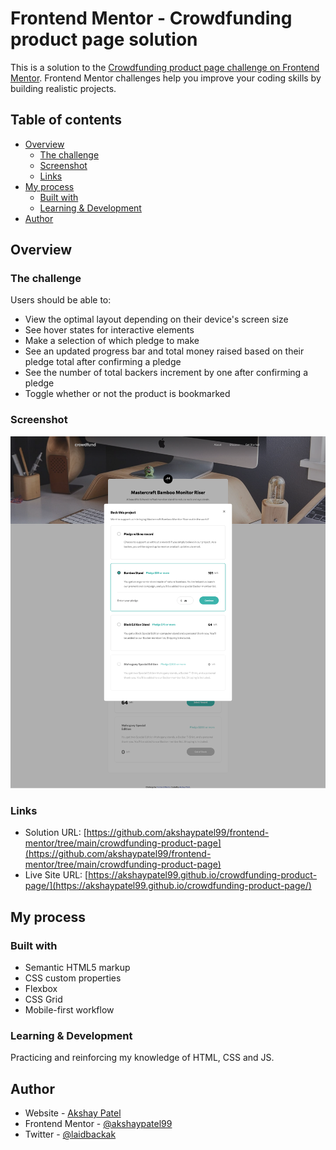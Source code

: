 # Frontend Mentor - Crowdfunding product page solution

This is a solution to the [Crowdfunding product page challenge on Frontend Mentor](https://www.frontendmentor.io/challenges/crowdfunding-product-page-7uvcZe7ZR). Frontend Mentor challenges help you improve your coding skills by building realistic projects.

## Table of contents

- [Overview](#overview)
  - [The challenge](#the-challenge)
  - [Screenshot](#screenshot)
  - [Links](#links)
- [My process](#my-process)
  - [Built with](#built-with)
  - [Learning & Development](#learning-&-development)
- [Author](#author)

## Overview

### The challenge

Users should be able to:

- View the optimal layout depending on their device's screen size
- See hover states for interactive elements
- Make a selection of which pledge to make
- See an updated progress bar and total money raised based on their pledge total after confirming a pledge
- See the number of total backers increment by one after confirming a pledge
- Toggle whether or not the product is bookmarked

### Screenshot

![](./images/screenshot.png)

### Links

- Solution URL: [https://github.com/akshaypatel99/frontend-mentor/tree/main/crowdfunding-product-page](https://github.com/akshaypatel99/frontend-mentor/tree/main/crowdfunding-product-page)
- Live Site URL: [https://akshaypatel99.github.io/crowdfunding-product-page/](https://akshaypatel99.github.io/crowdfunding-product-page/)

## My process

### Built with

- Semantic HTML5 markup
- CSS custom properties
- Flexbox
- CSS Grid
- Mobile-first workflow

### Learning & Development

Practicing and reinforcing my knowledge of HTML, CSS and JS.

## Author

- Website - [Akshay Patel](https://www.akshaypatel.dev)
- Frontend Mentor - [@akshaypatel99](https://www.frontendmentor.io/profile/akshaypatel99)
- Twitter - [@laidbackak](https://www.twitter.com/laidbackak)
